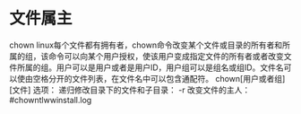 # 文件属主
chown
	linux每个文件都有拥有者，chown命令改变某个文件或目录的所有者和所属的组，该命令可以向某个用户授权，使该用户变成指定文件的所有者或者改变文件所属的组。用户可以是用户或者是用户ID，用户组可以是组名或组ID。文件名可以使由空格分开的文件列表，在文件名中可以包含通配符。
chown[用户或者组][文件]
选项：
递归修改目录下的文件和子目录：
-r
改变文件的主人：
#chowntlwwinstall.log
